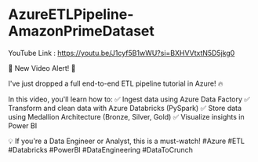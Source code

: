 # AzureETLPipeline-AmazonPrimeDataset

YouTube Link : https://youtu.be/J1cyf5B1wWU?si=BXHVVtxtN5D5jkg0

🚀 New Video Alert! 🚀

I've just dropped a full end-to-end ETL pipeline tutorial in Azure! 🔥

In this video, you'll learn how to:
✅ Ingest data using Azure Data Factory
✅ Transform and clean data with Azure Databricks (PySpark)
✅ Store data using Medallion Architecture (Bronze, Silver, Gold)
✅ Visualize insights in Power BI

💡 If you're a Data Engineer or Analyst, this is a must-watch!
#Azure #ETL #Databricks #PowerBI #DataEngineering #DataToCrunch
